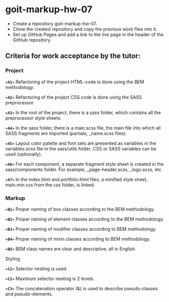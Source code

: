 <h1>goit-markup-hw-07</h1>

<ul>
  <li>Create a repository goit-markup-hw-07.</li>
<li>Clone the created repository and copy the previous work files into it.</li>
<li>Set up GitHub Pages and add a link to the live page in the header of the GitHub repository.</li>
</ul>

<h2>Criteria for work acceptance by the tutor:</h2>

<h3>Project</h3>
<p>
  <strong>
    <code>«A1»</code>
  </strong> Refactoring of the project HTML-code is done using the BEM methodology.</p>
<p>
  <strong>
    <code>«A2»</code>
  </strong> Refactoring of the project CSS code is done using the SASS preprocessor.</p>
<p>
  <strong>
    <code>«A3»</code>
  </strong> In the root of the project, there is a sass folder, which contains all the preprocessor style sheets.</p>
<p>
  <strong>
    <code>«A4»</code>
  </strong> In the sass folder, there is a main.scss file, the main file into which all SASS fragments are imported (partials, _name.scss files).</p>
<p>
  <strong>
    <code>«A5»</code>
  </strong> Layout color palette and font sets are presented as variables in the variables.scss file in the sass/utils folder. CSS or SASS variables can be   used (optionally).</p>

<strong>
  <code>«A6»</code>
</strong> For each component, a separate fragment style sheet is created in the sass/components folder. For example, _page-header.scss, _logo.scss, etc.</p>

<strong>
  <code>«A7»</code>
</strong> In the index.html and portfolio.html files, a minified style sheet, main.min.css from the css folder, is linked.</p>

<h3>Markup</h3>

<strong>
  <code>«B1»</code>
</strong> Proper naming of box classes according to the BEM methodology.</p>

<strong>
  <code>«B2»</code>
</strong> Proper naming of element classes according to the BEM methodology.</p>

<strong>
  <code>«B3»</code>
</strong> Proper naming of modifier classes according to BEM methodology.</p>

<strong>
  <code>«B4»</code>
</strong> Proper naming of mixin classes according to BEM methodology.</p>

<strong>
  <code>«B5»</code>
</strong> BEM class names are clear and descriptive, all in English.</p>

Styling
<p>
<strong>
  <code>«C1»</code>
</strong> Selector nesting is used.</p>

<strong>
  <code>«C2»</code>
</strong> Maximum selector nesting is 2 levels.</p>

<strong>
  <code>«C3»</code>
</strong> The concatenation operator (&) is used to describe pseudo-classes and pseudo-elements.</p>




